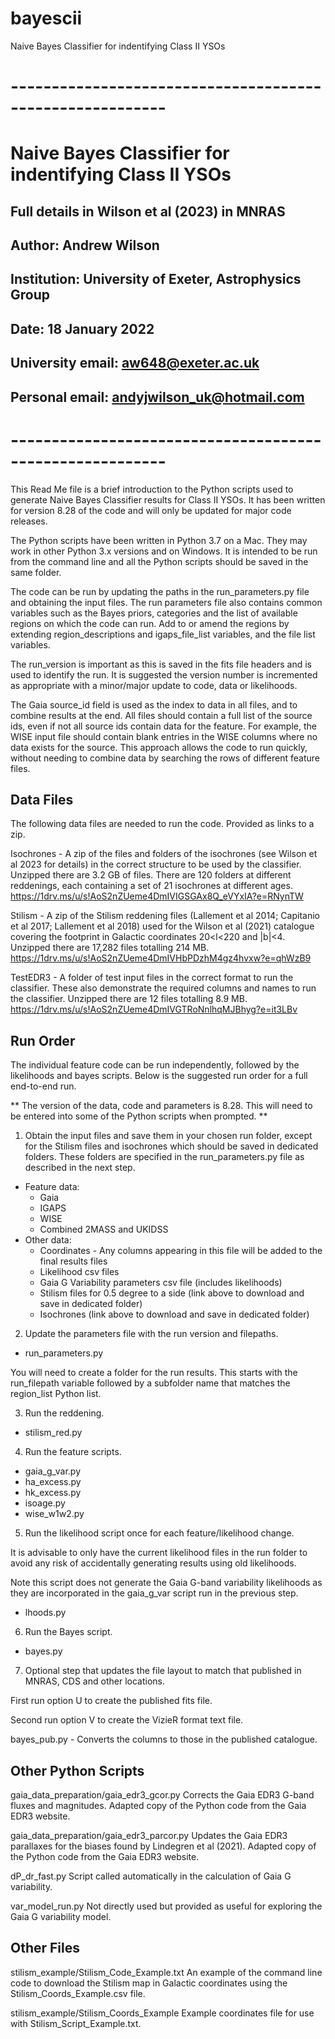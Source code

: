 # bayescii
Naive Bayes Classifier for indentifying Class II YSOs

# ---------------------------------------------------------
# Naive Bayes Classifier for indentifying Class II YSOs
## Full details in Wilson et al (2023) in MNRAS
## Author: Andrew Wilson
## Institution: University of Exeter, Astrophysics Group
## Date: 18 January 2022
## University email: aw648@exeter.ac.uk
## Personal email: andyjwilson_uk@hotmail.com
# ---------------------------------------------------------

This Read Me file is a brief introduction to the Python scripts used to generate Naive Bayes Classifier results for Class II YSOs.
It has been written for version 8.28 of the code and will only be updated for major code releases.

The Python scripts have been written in Python 3.7 on a Mac. They may work in other Python 3.x versions and on Windows. It is intended to be run from the command line and all the Python scripts should be saved in the same folder.

The code can be run by updating the paths in the run_parameters.py file and obtaining the input files. The run parameters file also contains common variables such as the Bayes priors, categories and the list of available regions on which the code can run. Add to or amend the regions by extending region_descriptions and igaps_file_list variables, and the file list variables.

The run_version is important as this is saved in the fits file headers and is used to identify the run. It is suggested the version number is incremented as appropriate with a minor/major update to code, data or likelihoods.

The Gaia source_id field is used as the index to data in all files, and to combine results at the end. All files should contain a full list of the source ids, even if not all source ids contain data for the feature. For example, the WISE input file should contain blank entries in the WISE columns where no data exists for the source. This approach allows the code to run quickly, without needing to combine data by searching the rows of different feature files.

Data Files
----------

The following data files are needed to run the code. Provided as links to a zip.

Isochrones - A zip of the files and folders of the isochrones (see Wilson et al 2023 for details) in the correct structure to be used by the classifier. Unzipped there are 3.2 GB of files. There are 120 folders at different reddenings, each containing a set of 21 isochrones at different ages.
https://1drv.ms/u/s!AoS2nZUeme4DmIVIGSGAx8Q_eVYxIA?e=RNynTW

Stilism - A zip of the Stilism reddening files (Lallement et al 2014; Capitanio et al 2017; Lallement et al 2018) used for the Wilson et al (2021) catalogue covering the footprint in Galactic coordinates 20<l<220 and |b|<4. Unzipped there are 17,282 files totalling 214 MB.
https://1drv.ms/u/s!AoS2nZUeme4DmIVHbPDzhM4gz4hvxw?e=qhWzB9

TestEDR3 - A folder of test input files in the correct format to run the classifier. These also demonstrate the required columns and names to run the classifier. Unzipped there are 12 files totalling 8.9 MB.
https://1drv.ms/u/s!AoS2nZUeme4DmIVGTRoNnlhqMJBhyg?e=it3LBv

Run Order
---------

The individual feature code can be run independently, followed by the likelihoods and bayes scripts. Below is the suggested run order for a full end-to-end run.

** The version of the data, code and parameters is 8.28. This will need to be entered into some of the Python scripts when prompted. **

1. Obtain the input files and save them in your chosen run folder, except for the Stilism files and isochrones which should be saved in dedicated folders. These folders are specified in the run_parameters.py file as described in the next step.  
  - Feature data:
    - Gaia
    - IGAPS
    - WISE
    - Combined 2MASS and UKIDSS
  - Other data:
    - Coordinates - Any columns appearing in this file will be added to the final results files
    - Likelihood csv files
    - Gaia G Variability parameters csv file (includes likelihoods)
    - Stilism files for 0.5 degree to a side (link above to download and save in dedicated folder)
    - Isochrones (link above to download and save in dedicated folder)

2. Update the parameters file with the run version and filepaths.
  - run_parameters.py

You will need to create a folder for the run results. This starts with the run_filepath variable followed by a subfolder name that matches the region_list Python list.

3. Run the reddening.
  - stilism_red.py

4. Run the feature scripts.
  - gaia_g_var.py
  - ha_excess.py
  - hk_excess.py
  - isoage.py
  - wise_w1w2.py

5. Run the likelihood script once for each feature/likelihood change.

It is advisable to only have the current likelihood files in the run folder to avoid any risk of accidentally generating results using old likelihoods.

Note this script does not generate the Gaia G-band variability likelihoods as they are incorporated in the gaia_g_var script run in the previous step.
  - lhoods.py

6. Run the Bayes script.
  - bayes.py

7. Optional step that updates the file layout to match that published in MNRAS, CDS and other locations.

First run option U to create the published fits file.

Second run option V to create the VizieR format text file.

bayes_pub.py - Converts the columns to those in the published catalogue.


Other Python Scripts
--------------------

gaia_data_preparation/gaia_edr3_gcor.py
Corrects the Gaia EDR3 G-band fluxes and magnitudes. Adapted copy of the Python code from the Gaia EDR3 website.

gaia_data_preparation/gaia_edr3_parcor.py
Updates the Gaia EDR3 parallaxes for the biases found by Lindegren et al (2021). Adapted copy of the Python code from the Gaia EDR3 website.

dP_dr_fast.py
Script called automatically in the calculation of Gaia G variability.

var_model_run.py
Not directly used but provided as useful for exploring the Gaia G variability model.

Other Files
-----------

stilism_example/Stilism_Code_Example.txt
An example of the command line code to download the Stilism map in Galactic coordinates using the Stilism_Coords_Example.csv file.

stilism_example/Stilism_Coords_Example
Example coordinates file for use with Stilism_Script_Example.txt.

